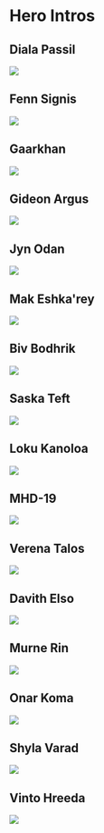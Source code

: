 # Hero Intros

## Diala Passil

![](images/core_diala-passil.png)

## Fenn Signis

![](images/core_fenn-signis.jpg)

## Gaarkhan

![](images/core_gaarkhan.png)

## Gideon Argus

![](images/core_gideon-argus.jpg)

## Jyn Odan

![](images/core_jyn-odan.jpg)

## Mak Eshka'rey

![](images/core_mak-eshkarey.png)

## Biv Bodhrik

![](images/ts_biv-bodhrik.jpg)

## Saska Teft

![](images/ts_saska-teft.jpg)

## Loku Kanoloa

![](images/hoth_loku-kanoloa.jpg)

## MHD-19

![](images/hoth_mhd-19.jpg)

## Verena Talos

![](images/hoth_verena-talos.jpg)

## Davith Elso

![](images/bespin_davith-elso.jpg)

## Murne Rin

![](images/bespin_murne-rin.jpg)

## Onar Koma

![](images/jabba_onar-koma.jpg)

## Shyla Varad

![](images/jabba_shyla-varad.jpg)

## Vinto Hreeda

![](images/jabba_vinto-hreeda.jpg)
